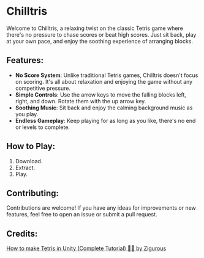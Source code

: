 # Chilltris

Welcome to Chilltris, a relaxing twist on the classic Tetris game where there's no pressure to chase scores or beat high scores. Just sit back, play at your own pace, and enjoy the soothing experience of arranging blocks.

## Features:
- **No Score System**: Unlike traditional Tetris games, Chilltris doesn't focus on scoring. It's all about relaxation and enjoying the game without any competitive pressure.
- **Simple Controls**: Use the arrow keys to move the falling blocks left, right, and down. Rotate them with the up arrow key.
- **Soothing Music**: Sit back and enjoy the calming background music as you play.
- **Endless Gameplay**: Keep playing for as long as you like, there's no end or levels to complete.

## How to Play:
1. Download.
2. Extract.
3. Play.

## Contributing:
Contributions are welcome! If you have any ideas for improvements or new features, feel free to open an issue or submit a pull request.

## Credits:
[How to make Tetris in Unity (Complete Tutorial) 🧩🧱 by Zigurous](https://www.youtube.com/watch?v=ODLzYI4d-J8&t=762s&ab_channel=Zigurous)
